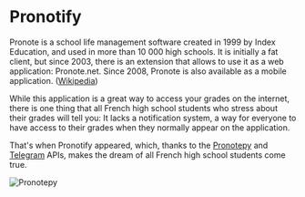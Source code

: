 # Pronotify

Pronote is a school life management software created in 1999 by Index Education, and used in more than 10 000 high schools. It is initially a fat client, but since 2003, there is an extension that allows to use it as a web application: Pronote.net. Since 2008, Pronote is also available as a mobile application. ([Wikipedia](https://fr.wikipedia.org/wiki/Pronote))

While this application is a great way to access your grades on the internet, there is one thing that all French high school students who stress about their grades will tell you:
It lacks a notification system, a way for everyone to have access to their grades when they normally appear on the application.

That's when Pronotify appeared, which, thanks to the [Pronotepy](https://github.com/bain3/pronotepy) and [Telegram](https://core.telegram.org/) APIs, makes the dream of all French high school students come true.


![Pronotepy](https://camo.githubusercontent.com/3ae516af10d2a609989fece36dda63f4d10ee30cca1dd46564454c5bb07697c9/68747470733a2f2f70726f6e6f746570792e72656164746865646f63732e696f2f656e2f6c61746573742f5f696d616765732f69636f6e2e706e67)
